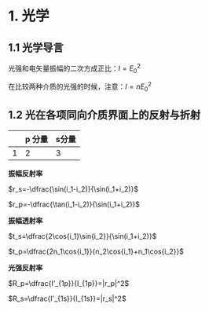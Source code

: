 # 1. 光学

## 1.1 光学导言

光强和电矢量振幅的二次方成正比：$I=E_0^2$

在比较两种介质的光强的时候，注意：$I=nE_0^2$
## 1.2 光在各项同向介质界面上的反射与折射

||p 分量|s分量|
|-|-|-|
|1|2|3|



**振幅反射率**

$r_s=-\dfrac{\sin(i_1-i_2)}{\sin(i_1+i_2)}$

$r_p=-\dfrac{\tan(i_1-i_2)}{\sin(i_1+i_2)}$

**振幅透射率**

$t_s=\dfrac{2\cos{i_1}\sin{i_2}}{\sin(i_1+i_2)}$

$t_p=\dfrac{2n_1\cos{i_1}}{n_2\cos{i_1}+n_1\cos{i_2}}$

**光强反射率**

$R_p=\dfrac{I'_{1p}}{I_{1p}}=|r_p|^2$

$R_s=\dfrac{I'_{1s}}{I_{1s}}=|r_s|^2$








